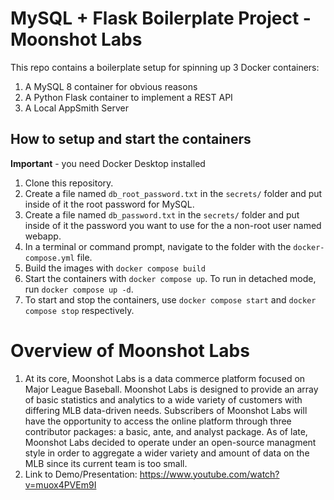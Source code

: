 # MySQL + Flask Boilerplate Project - Moonshot Labs

This repo contains a boilerplate setup for spinning up 3 Docker containers: 
1. A MySQL 8 container for obvious reasons
1. A Python Flask container to implement a REST API
1. A Local AppSmith Server

## How to setup and start the containers
**Important** - you need Docker Desktop installed

1. Clone this repository.  
1. Create a file named `db_root_password.txt` in the `secrets/` folder and put inside of it the root password for MySQL. 
1. Create a file named `db_password.txt` in the `secrets/` folder and put inside of it the password you want to use for the a non-root user named webapp. 
1. In a terminal or command prompt, navigate to the folder with the `docker-compose.yml` file.  
1. Build the images with `docker compose build`
1. Start the containers with `docker compose up`.  To run in detached mode, run `docker compose up -d`. 
1. To start and stop the containers, use `docker compose start` and `docker compose stop` respectively. 

# Overview of Moonshot Labs
1. At its core, Moonshot Labs is a data commerce platform focused on Major League Baseball. Moonshot
Labs is designed to provide an array of basic statistics and analytics to a wide variety of
customers with differing MLB data-driven needs. Subscribers of Moonshot Labs will have the opportunity to
access the online platform through three contributor packages: a basic, ante, and analyst package. As of late, Moonshot Labs decided to operate under an open-source managment style in order to aggregate a wider variety and amount of data on the MLB since its current team is too small.
1. Link to Demo/Presentation: https://www.youtube.com/watch?v=muox4PVEm9I
